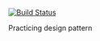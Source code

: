 [![Build Status](https://travis-ci.org/cwhsu1984/design-pattern.svg?branch=develop)](https://travis-ci.org/cwhsu1984/design-pattern)

Practicing design pattern
